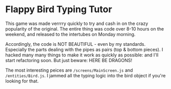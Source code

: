 # Flappy Bird Typing Tutor

This game was made verrrry quickly to try and cash in on the crazy popularity of the original. The entire thing was code over 8-10 hours on the weekend, and released to the intertubes on Monday morning.

Accordingly, the code is NOT BEAUTIFUL - even by my standards. Especially the parts dealing with the pipes as pairs (top & bottom pieces). I hacked many many things to make it work as quickly as possible: and I'll start refactoring soon. But just beware: HERE BE DRAGONS!

The most interesting peices are `/screens/MainScreen.js` and `/entities/Bird.js`. I jammed all the typing logic into the bird object if you're looking for that.


